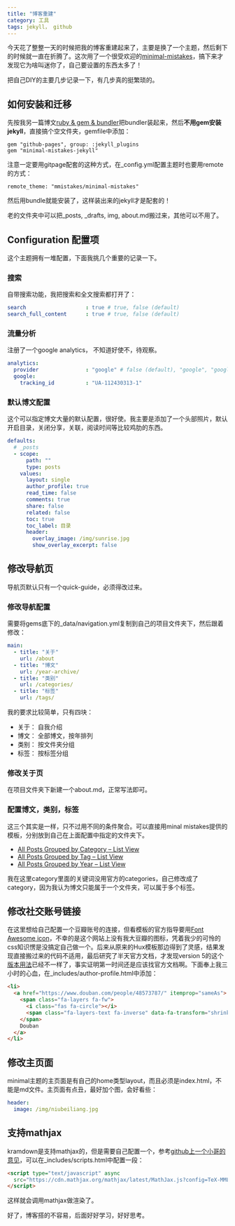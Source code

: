 ```yaml
---
title: "博客重建"
category: 工具
tags: jekyll， github
---
```


今天花了整整一天的时候把我的博客重建起来了，主要是换了一个主题，然后剩下的时候就一直在折腾了。这次用了一个很受欢迎的[minimal-mistakes](https://github.com/mmistakes/minimal-mistakes)，搞下来才发现它为啥叫迷你了，自己要设置的东西太多了！

把自己DIY的主要几步记录一下，有几步真的挺繁琐的。

## 如何安装和迁移

先按我另一篇博文[ruby & gem & bundler](/笔记/ruby-gem-bundler/)把bundler装起来，然后**不用gem安装jekyll**，直接搞个空文件夹，gemfile中添加：

```
gem "github-pages", group: :jekyll_plugins
gem "minimal-mistakes-jekyll"
```

注意一定要用gitpage配套的这种方式，在_config.yml配置主题时也要用remote的方式：

`remote_theme: "mmistakes/minimal-mistakes"`

然后用bundle就能安装了，这样装出来的jekyll才是配套的！

老的文件夹中可以把_posts, _drafts, img, about.md搬过来，其他可以不用了。

## Configuration 配置项

这个主题拥有一堆配置，下面我挑几个重要的记录一下。

### 搜索

自带搜索功能，我把搜索和全文搜索都打开了：

~~~ yaml
search                   : true # true, false (default)
search_full_content      : true # true, false (default)
~~~

### 流量分析

注册了一个google analytics， 不知道好使不，待观察。

~~~ yaml
analytics:
  provider               : "google" # false (default), "google", "google-universal", "custom"
  google:
    tracking_id          : "UA-112430313-1"
~~~

### 默认博文配置

这个可以指定博文大量的默认配置，很好使。我主要是添加了一个头部照片，默认开启目录，关闭分享，关联，阅读时间等比较鸡肋的东西。

~~~ yml
defaults:
  # _posts
  - scope:
      path: ""
      type: posts
    values:
      layout: single
      author_profile: true
      read_time: false
      comments: true
      share: false
      related: false
      toc: true
      toc_label: 目录
      header:
        overlay_image: /img/sunrise.jpg
        show_overlay_excerpt: false
~~~

## 修改导航页

导航页默认只有一个quick-guide，必须得改过来。

### 修改导航配置

需要将gems底下的_data/navigation.yml复制到自己的项目文件夹下，然后跟着修改：

~~~ yaml
main:
  - title: "关于"
    url: /about
  - title: "博文"
    url: /year-archive/
  - title: "类别"
    url: /categories/
  - title: "标签"
    url: /tags/
~~~

我的要求比较简单，只有四块：

* 关于： 自我介绍
* 博文： 全部博文，按年排列
* 类别： 按文件夹分组
* 标签： 按标签分组

### 修改关于页

在项目文件夹下新建一个about.md，正常写法即可。

### 配置博文，类别，标签

这三个其实是一样，只不过用不同的条件聚合。可以直接用minal mistakes提供的模板，分别放到自己在上面配置中指定的文件夹下。

* [All Posts Grouped by Category – List View](https://github.com/mmistakes/minimal-mistakes/blob/master/docs/_pages/category-archive.html)
* [All Posts Grouped by Tag – List View](https://github.com/mmistakes/minimal-mistakes/blob/master/docs/_pages/tag-archive.html)
* [All Posts Grouped by Year – List View](https://github.com/mmistakes/minimal-mistakes/blob/master/docs/_pages/year-archive.html)

我在这里category里面的关键词没用官方的categories，自己修改成了category，因为我认为博文只能属于一个文件夹，可以属于多个标签。

## 修改社交账号链接

在这里想给自己配置一个豆瓣账号的连接，但看模板的官方指导要用[Font Awesome icon](https://fontawesome.com/icons?d=gallery)，不幸的是这个网站上没有我大豆瓣的图标，凭着我少的可怜的css知识愣是没搞定自己做一个。后来从原来的Hux模板那边得到了灵感，结果发现直接搬过来的代码不适用，最后研究了半天官方文档，才发现version 5的这个[版本用法](https://fontawesome.com/how-to-use/svg-with-js#layering)已经不一样了，事实证明第一时间还是应该找官方文档啊。下面奉上我三小时的心血，在_includes/author-profile.html中添加：

~~~ html
<li>
  <a href="https://www.douban.com/people/48573787/" itemprop="sameAs">
    <span class="fa-layers fa-fw">
      <i class="fas fa-circle"></i>
      <span class="fa-layers-text fa-inverse" data-fa-transform="shrink-4">豆</span>
    </span>
    Douban
  </a>
</li>
~~~

## 修改主页面

minimal主题的主页面是有自己的home类型layout，而且必须是index.html，不能是md文件。主页面有点丑，最好加个图，会好看些：

~~~ yaml
header:
  image: /img/niubeiliang.jpg
~~~

## 支持mathjax

kramdown是支持mathjax的，但是需要自己配置一个，参考[github上一个小哥的意见](https://github.com/mmistakes/minimal-mistakes/issues/735)，可以在_includes/scripts.html中配置一段：

``` html
<script type="text/javascript" async
  src="https://cdn.mathjax.org/mathjax/latest/MathJax.js?config=TeX-MML-AM_CHTML">
</script>
```

这样就会调用mathjax做渲染了。


好了，博客搭的不容易，后面好好学习，好好思考。
